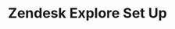 ---
title: Zendesk Explore Set Up
description: Support Operations documentation page for Zendesk Explore Set Up
canonical_path: "/handbook/support/readiness/operations/docs/zendesk/zendesk-explore/setting_up"
---